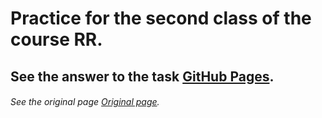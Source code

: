# Practice for the second class of the course RR.
## See the answer to the task [GitHub Pages](https://faustoazzaretti.github.io/Week-02-RR/).
###### See the original page [Original page](https://www.bbc.com/news/uk-england-55307221).